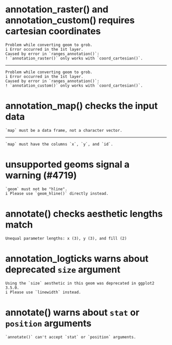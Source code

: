 # annotation_raster() and annotation_custom() requires cartesian coordinates

    Problem while converting geom to grob.
    i Error occurred in the 1st layer.
    Caused by error in `ranges_annotation()`:
    ! `annotation_raster()` only works with `coord_cartesian()`.

---

    Problem while converting geom to grob.
    i Error occurred in the 1st layer.
    Caused by error in `ranges_annotation()`:
    ! `annotation_custom()` only works with `coord_cartesian()`.

# annotation_map() checks the input data

    `map` must be a data frame, not a character vector.

---

    `map` must have the columns `x`, `y`, and `id`.

# unsupported geoms signal a warning (#4719)

    `geom` must not be "hline".
    i Please use `geom_hline()` directly instead.

# annotate() checks aesthetic lengths match

    Unequal parameter lengths: x (3), y (3), and fill (2)

# annotation_logticks warns about deprecated `size` argument

    Using the `size` aesthetic in this geom was deprecated in ggplot2 3.5.0.
    i Please use `linewidth` instead.

# annotate() warns about `stat` or `position` arguments

    `annotate()` can't accept `stat` or `position` arguments.

